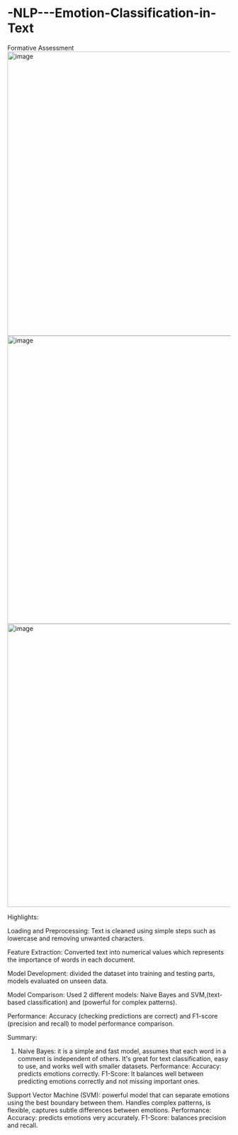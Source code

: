 # -NLP---Emotion-Classification-in-Text
Formative Assessment
<img width="640" alt="image" src="https://github.com/user-attachments/assets/4946aa42-42fc-4264-8c24-265e512bc08a">
<img width="649" alt="image" src="https://github.com/user-attachments/assets/49d327e9-3f9f-4857-87a7-53f7dd0a8f7b">
<img width="638" alt="image" src="https://github.com/user-attachments/assets/6eb25238-63c0-415e-86c9-9f664162c347">

Highlights:

Loading and Preprocessing: Text is cleaned using simple steps such as lowercase and removing unwanted characters.

Feature Extraction: Converted text into numerical values which represents the importance of words in each document.

Model Development: divided the dataset into training and testing parts,  models evaluated on unseen data.

Model Comparison: Used 2 different models: Naive Bayes and SVM,(text-based classification) and (powerful for complex patterns).

Performance: Accuracy (checking predictions are correct) and F1-score (precision and recall) to model performance comparison.
 
 Summary:
 
1. Naive Bayes:
it is a simple and fast model, assumes that each word in a comment is independent of others. It's great for text classification, easy to use, and works well with smaller datasets.
Performance:
Accuracy: predicts emotions correctly.
F1-Score: It balances well between predicting emotions correctly and not missing important ones.

Support Vector Machine (SVM):
powerful model that can separate emotions using the best boundary between them. Handles complex patterns, is flexible, captures subtle differences between emotions.
Performance:
Accuracy: predicts emotions very accurately.
F1-Score: balances precision and recall.
